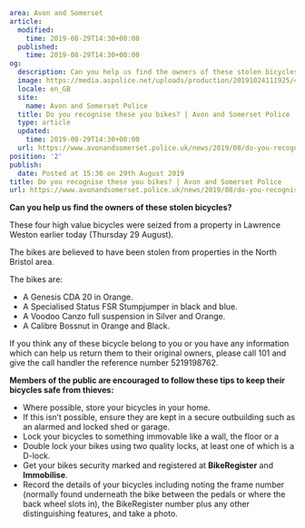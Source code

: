 ```yaml
area: Avon and Somerset
article:
  modified:
    time: 2019-08-29T14:30+00:00
  published:
    time: 2019-08-29T14:30+00:00
og:
  description: Can you help us find the owners of these stolen bicycles?
  image: https://media.aspolice.net/uploads/production/20191024111925/4-stolen-bikes_North-Bristol.png
  locale: en_GB
  site:
    name: Avon and Somerset Police
  title: Do you recognise these you bikes? | Avon and Somerset Police
  type: article
  updated:
    time: 2019-08-29T14:30+00:00
  url: https://www.avonandsomerset.police.uk/news/2019/08/do-you-recognise-these-you-bikes/
position: '2'
publish:
  date: Posted at 15:30 on 29th August 2019
title: Do you recognise these you bikes? | Avon and Somerset Police
url: https://www.avonandsomerset.police.uk/news/2019/08/do-you-recognise-these-you-bikes/
```

**Can you help us find the owners of these stolen bicycles?**

These four high value bicycles were seized from a property in Lawrence Weston earlier today (Thursday 29 August).

The bikes are believed to have been stolen from properties in the North Bristol area.

The bikes are:

 * A Genesis CDA 20 in Orange.
 * A Specialised Status FSR Stumpjumper in black and blue.
 * A Voodoo Canzo full suspension in Silver and Orange.
 * A Calibre Bossnut in Orange and Black.

If you think any of these bicycle belong to you or you have any information which can help us return them to their original owners, please call 101 and give the call handler the reference number 5219198762.

**Members of the public are encouraged to follow these tips to keep their bicycles safe from thieves:**

 * Where possible, store your bicycles in your home.
 * If this isn’t possible, ensure they are kept in a secure outbuilding such as an alarmed and locked shed or garage.
 * Lock your bicycles to something immovable like a wall, the floor or a
 * Double lock your bikes using two quality locks, at least one of which is a D-lock.
 * Get your bikes security marked and registered at **BikeRegister** and **Immobilise**.
 * Record the details of your bicycles including noting the frame number (normally found underneath the bike between the pedals or where the back wheel slots in), the BikeRegister number plus any other distinguishing features, and take a photo.
